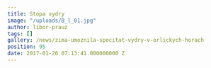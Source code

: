 ```yaml
---
title: Stopa vydry
image: "/uploads/B_l_01.jpg"
author: libor-prauz
tags: []
gallery: /news/zima-umoznila-spocitat-vydry-v-orlickych-horach
position: 95
date: 2017-01-26 07:13:41.000000000 Z
---
```

